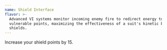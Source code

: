 ```yaml
---
name: Shield Interface
flavor: >-
  Advanced VI systems monitor incoming enemy fire to redirect energy to
  vulnerable points, maximizing the effectiveness of a suit's kinetic barrier
  shields.
---
```

Increase your shield points by 15.
